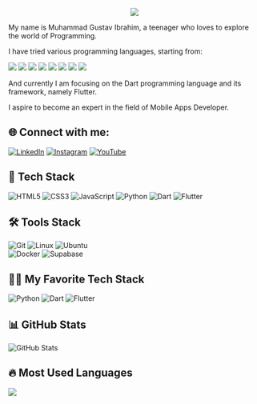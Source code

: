 <p align="center">
  <img src="https://readme-typing-svg.demolab.com?font=Fira+Code&weight=600&size=22&pause=1000&color=00FFD1&center=true&vCenter=true&width=550&lines=Hi+there!+👋;I'm+Gustav+Ibrahim!;A+Tech+Enthusiast+%F0%9F%94%A5;Programming+Lovers+💖;👨‍💻+Mobile+Developer+in+Progress+;Flutter+%7C+Dart+%7C+Android+%7C+UI%2FUX+🎨;Let's+Build+Something+Awesome!+🚀">
</p>

My name is Muhammad Gustav Ibrahim, a teenager who loves to explore the world of Programming.

I have tried various programming languages, starting from:

<p align="left">
  <img src="https://img.shields.io/badge/HTML5-E34F26?style=for-the-badge&logo=html5&logoColor=white"/>
  <img src="https://img.shields.io/badge/CSS3-1572B6?style=for-the-badge&logo=css3&logoColor=white"/>
  <img src="https://img.shields.io/badge/JavaScript-F7DF1E?style=for-the-badge&logo=javascript&logoColor=black"/>
  <img src="https://img.shields.io/badge/Python-3776AB?style=for-the-badge&logo=python&logoColor=white"/>
  <img src="https://img.shields.io/badge/Java-007396?style=for-the-badge&logo=java&logoColor=white"/>
  <img src="https://img.shields.io/badge/PHP-777BB4?style=for-the-badge&logo=php&logoColor=white"/>
  <img src="https://img.shields.io/badge/Go-00ADD8?style=for-the-badge&logo=go&logoColor=white"/>
  <img src="https://img.shields.io/badge/Dart-0175C2?style=for-the-badge&logo=dart&logoColor=white"/>
</p>


And currently I am focusing on the Dart programming language and its framework, namely Flutter.

I aspire to become an expert in the field of Mobile Apps Developer.


## 🌐 Connect with me:

[![LinkedIn](https://img.shields.io/badge/LinkedIn-0077B5?style=for-the-badge&logo=linkedin&logoColor=white)](https://www.linkedin.com/in/muhammad-gustav-ibrahim-7a2a01293/)
[![Instagram](https://img.shields.io/badge/Instagram-E4405F?style=for-the-badge&logo=instagram&logoColor=white)](https://www.instagram.com/mhmmdgustavibrm_tech/)
[![YouTube](https://img.shields.io/badge/YouTube-FF0000?style=for-the-badge&logo=youtube&logoColor=white)](https://www.youtube.com/@GustavIbrahim)



## 🚀 Tech Stack
![HTML5](https://img.shields.io/badge/HTML5-E34F26?style=for-the-badge&logo=html5&logoColor=white)
![CSS3](https://img.shields.io/badge/CSS3-1572B6?style=for-the-badge&logo=css3&logoColor=white)
![JavaScript](https://img.shields.io/badge/JavaScript-F7DF1E?style=for-the-badge&logo=javascript&logoColor=black)
![Python](https://img.shields.io/badge/Python-3776AB?style=for-the-badge&logo=python&logoColor=white)
![Dart](https://img.shields.io/badge/Dart-0175C2?style=for-the-badge&logo=dart&logoColor=white)
![Flutter](https://img.shields.io/badge/Flutter-02569B?style=for-the-badge&logo=flutter&logoColor=white)

## 🛠️ Tools Stack  
![Git](https://img.shields.io/badge/Git-%23F05033.svg?style=for-the-badge&logo=git&logoColor=white) ![Linux](https://img.shields.io/badge/Linux-%23FCC624.svg?style=for-the-badge&logo=linux&logoColor=black) ![Ubuntu](https://img.shields.io/badge/Ubuntu-%23E95420.svg?style=for-the-badge&logo=ubuntu&logoColor=white)  
![Docker](https://img.shields.io/badge/Docker-%232496ED.svg?style=for-the-badge&logo=docker&logoColor=white) ![Supabase](https://img.shields.io/badge/Supabase-%23000000.svg?style=for-the-badge&logo=supabase&logoColor=white)  




## 🧑‍💻  My Favorite Tech Stack
![Python](https://img.shields.io/badge/Python-3776AB?style=for-the-badge&logo=python&logoColor=white)
![Dart](https://img.shields.io/badge/Dart-0175C2?style=for-the-badge&logo=dart&logoColor=white)
![Flutter](https://img.shields.io/badge/Flutter-02569B?style=for-the-badge&logo=flutter&logoColor=white)


## 📊 GitHub Stats  
<img src="https://github-readme-stats.vercel.app/api?username=TavGit&show_icons=true&theme=tokyonight&hide_border=true&count_private=true" alt="GitHub Stats" />
<br />


## 🔥 Most Used Languages  
  <img src="https://github-readme-stats.vercel.app/api/top-langs/?username=TavGit&layout=compact&theme=tokyonight&cache_seconds=3600" />




